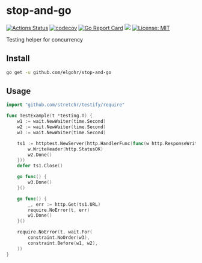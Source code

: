 # stop-and-go
[![Actions Status](https://github.com/elgohr/stop-and-go/workflows/Test/badge.svg)](https://github.com/elgohr/stop-and-go/actions)
[![codecov](https://codecov.io/gh/elgohr/stop-and-go/branch/master/graph/badge.svg)](https://codecov.io/gh/elgohr/stop-and-go)
[![Go Report Card](https://goreportcard.com/badge/github.com/elgohr/stop-and-go)](https://goreportcard.com/report/github.com/elgohr/stop-and-go)
[![](https://godoc.org/github.com/elgohr/stop-and-go?status.svg)](http://godoc.org/github.com/elgohr/stop-and-go)
[![License: MIT](https://img.shields.io/badge/License-MIT-yellow.svg)](https://opensource.org/licenses/MIT)

Testing helper for concurrency

## Install

```bash
go get -u github.com/elgohr/stop-and-go
```

## Usage

```go
import "github.com/stretchr/testify/require"

func TestExample(t *testing.T) {
	w1 := wait.NewWaiter(time.Second)
	w2 := wait.NewWaiter(time.Second)
	w3 := wait.NewWaiter(time.Second)

	ts1 := httptest.NewServer(http.HandlerFunc(func(w http.ResponseWriter, r *http.Request) {
		w.WriteHeader(http.StatusOK)
		w2.Done()
	}))
	defer ts1.Close()

	go func() {
		w3.Done()
	}()

	go func() {
		_, err := http.Get(ts1.URL)
		require.NoError(t, err)
		w1.Done()
	}()

	require.NoError(t, wait.For(
		constraint.NoOrder(w3),
		constraint.Before(w1, w2),
	))
}
```